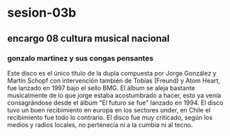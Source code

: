 # sesion-03b
## encargo 08 cultura musical nacional
### gonzalo martinez y sus congas pensantes
Este disco es el único título de la dupla compuesta por Jorge González y Martín Schopf con intervención también de Tobías (Freund) y Atom Heart, fue lanzado en 1997 bajo el sello BMG.  El álbum se aleja bastante musicalmente de lo que jorge estaba acostumbrado a hacer, esto ya venía consagrándose desde el álbum "El futuro se fue" lanzado en 1994. El disco tuvo un buen recibimiento en europa en los sectores under, en Chile el recibimiento fue todo lo contrario. El disco fue muy criticado, según los medios y radios locales, no pertenecía ni a la cumbia ni al tecno.

